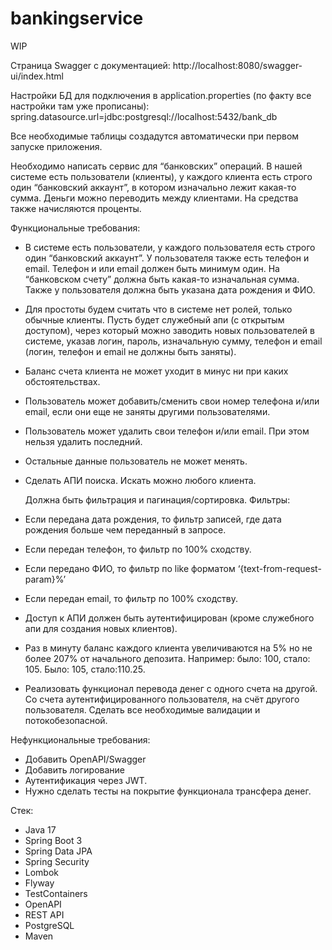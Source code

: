 # bankingservice
WIP

Страница Swagger с документацией: http://localhost:8080/swagger-ui/index.html

Настройки БД для подключения в application.properties (по факту все настройки там уже прописаны): spring.datasource.url=jdbc:postgresql://localhost:5432/bank_db

Все необходимые таблицы создадутся автоматически при первом запуске приложения.




Необходимо написать сервис для “банковских” операций. В нашей системе есть пользователи (клиенты), у каждого клиента есть строго один “банковский аккаунт”, в котором изначально лежит какая-то сумма. Деньги можно переводить между клиентами. На средства также начисляются проценты.

Функциональные требования:
- В системе есть пользователи, у каждого пользователя есть строго один “банковский аккаунт”. У пользователя также есть телефон и email. Телефон и или email должен быть минимум один. На “банковском счету” должна быть какая-то изначальная сумма. Также у пользователя должна быть указана дата рождения и ФИО.
- Для простоты будем считать что в системе нет ролей, только обычные клиенты. Пусть будет служебный апи (с открытым доступом), через который можно заводить новых пользователей в системе, указав логин, пароль, изначальную сумму, телефон и email (логин, телефон и email не должны быть заняты). 
- Баланс счета клиента не может уходит в минус ни при каких обстоятельствах.
- Пользователь может добавить/сменить свои номер телефона и/или email, если они еще не заняты другими пользователями.
- Пользователь может удалить свои телефон и/или email. При этом нельзя удалить последний.
- Остальные данные пользователь не может менять.
- Сделать АПИ поиска. Искать можно любого клиента.

  Должна быть фильтрация и пагинация/сортировка. Фильтры:
- Если передана дата рождения, то фильтр записей, где дата рождения больше чем переданный в запросе.
- Если передан телефон, то фильтр по 100% сходству.
- Если передано ФИО, то фильтр по like форматом ‘{text-from-request-param}%’
- Если передан email, то фильтр по 100% сходству. 
- Доступ к АПИ должен быть аутентифицирован (кроме служебного апи для создания новых клиентов).
- Раз в минуту баланс каждого клиента увеличиваются на 5% но не более 207% от начального депозита. Например: было: 100, стало: 105. Было: 105, стало:110.25.
- Реализовать функционал перевода денег с одного счета на другой. Со счета аутентифицированного пользователя, на счёт другого пользователя. Сделать все необходимые валидации и потокобезопасной.


Нефункциональные требования:
- Добавить OpenAPI/Swagger
- Добавить логирование
- Аутентификация через JWT.
- Нужно сделать тесты на покрытие функционала трансфера денег.

Стек:
- Java 17
- Spring Boot 3
- Spring Data JPA
- Spring Security
- Lombok
- Flyway
- TestContainers
- OpenAPI
- REST API
- PostgreSQL
- Maven
